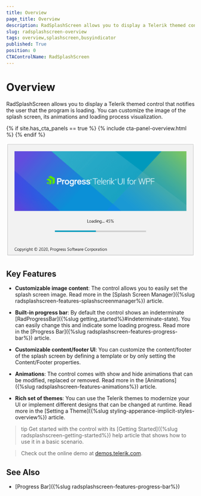 ```yaml
---
title: Overview
page_title: Overview
description: RadSplashScreen allows you to display a Telerik themed control that notifies the user that the program is loading.
slug: radsplashscreen-overview
tags: overview,splashscreen,busyindicator
published: True
position: 0
CTAControlName: RadSplashScreen
---
```


# Overview

RadSplashScreen allows you to display a Telerik themed control that notifies the user that the program is loading. You can customize the image of the splash screen, its animations and loading process visualization.

{% if site.has_cta_panels == true %}
{% include cta-panel-overview.html %}
{% endif %}

![WPF RadSplashScreen Overview](images/radsplashscreen-overview-1.png)

## Key Features

* __Customizable image content__: The control allows you to easily set the splash screen image. Read more in the [Splash Screen Manager]({%slug radsplashscreen-features-splashscreenmanager%}) article.

* __Built-in progress bar__: By default the control shows an indeterminate [RadProgressBar]({%slug getting_started%}#indeterminate-state). You can easily change this and indicate some loading progress. Read more in the [Progress Bar]({%slug radsplashscreen-features-progress-bar%}) article.

* __Customizable content/footer UI__: You can customize the content/footer of the splash screen by defining a template or by only setting the Content/Footer properties.

* __Animations__: The control comes with show and hide animations that can be modified, replaced or removed. Read more in the [Animations]({%slug radsplashscreen-features-animations%}) article.

* __Rich set of themes__: You can use the Telerik themes to modernize your UI or implement different designs that can be changed at runtime. Read more in the [Setting a Theme]({%slug styling-apperance-implicit-styles-overview%}) article.

>tip Get started with the control with its [Getting Started]({%slug radsplashscreen-getting-started%}) help article that shows how to use it in a basic scenario.

> Check out the online demo at [demos.telerik.com](https://demos.telerik.com/wpf/).

## See Also  
 * [Progress Bar]({%slug radsplashscreen-features-progress-bar%})